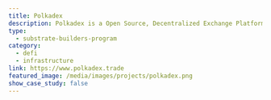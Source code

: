 ```yaml
---
title: Polkadex
description: Polkadex is a Open Source, Decentralized Exchange Platform that features feeless trades, Market Order, AMM and full focus on UI.
type:
  - substrate-builders-program
category:
  - defi
  - infrastructure
link: https://www.polkadex.trade
featured_image: /media/images/projects/polkadex.png
show_case_study: false
---
```

